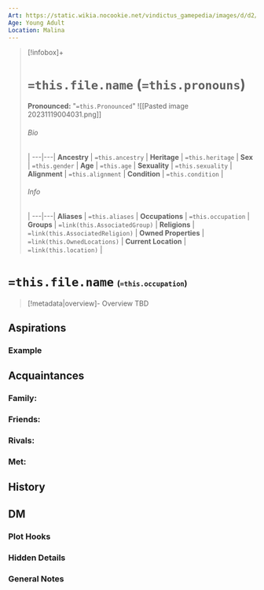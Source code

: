 ```yaml
---
Art: https://static.wikia.nocookie.net/vindictus_gamepedia/images/d/d2/Letty_%28NPC_Icon%29.png/revision/latest?cb=20220609164805
Age: Young Adult
Location: Malina
---
```


> [!infobox]+
> # `=this.file.name` (`=this.pronouns`)
> **Pronounced:**  "`=this.Pronounced`"
> ![[Pasted image 20231119004031.png]]
> ###### Bio
>  |
> ---|---|
> **Ancestry** | `=this.ancestry` |
> **Heritage** | `=this.heritage` |
> **Sex** | `=this.gender` |
> **Age** | `=this.age` |
> **Sexuality** | `=this.sexuality` |
> **Alignment** | `=this.alignment` |
> **Condition** | `=this.condition` |
> ###### Info
>  |
> ---|---|
> **Aliases** | `=this.aliases` |
> **Occupations** | `=this.occupation` |
> **Groups** | `=link(this.AssociatedGroup)` |
> **Religions** | `=link(this.AssociatedReligion)` |
> **Owned Properties** | `=link(this.OwnedLocations)` |
> **Current Location** | `=link(this.location)` |

# **`=this.file.name`** <span style="font-size: medium">(`=this.occupation`)</span>
> [!metadata|overview]- Overview 
> TBD

## Aspirations
### Example


## Acquaintances
### Family:


### Friends:


### Rivals:


### Met:


## History


## DM
### Plot Hooks


### Hidden Details


### General Notes

